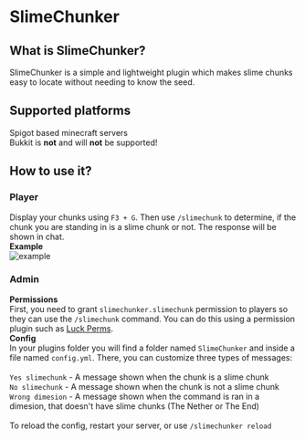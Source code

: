 # SlimeChunker
## What is SlimeChunker?
SlimeChunker is a simple and lightweight plugin which makes slime chunks easy to locate without needing to know the seed.

## Supported platforms
Spigot based minecraft servers <br>
Bukkit is **not** and will **not** be supported!

## How to use it?
### Player
Display your chunks using ```F3 + G```. Then use ```/slimechunk``` to determine, if the chunk you are standing in is a slime chunk or not. The response will be shown in chat. <br>
**Example** <br>
![example](https://skladu.jeme.cz/slimechunker/slimechunker.gif)
### Admin
**Permissions** <br>
First, you need to grant ```slimechunker.slimechunk``` permission to players so they can use the ```/slimechunk``` command. You can do this using a permission plugin such as [Luck Perms](https://luckperms.net/). <br>
**Config** <br>
In your plugins folder you will find a folder named ```SlimeChunker``` and inside a file named ```config.yml```. There, you can customize three types of messages: <br> <br>
```Yes slimechunk``` - A message shown when the chunk is a slime chunk <br>
```No slimechunk``` - A message shown when the chunk is not a slime chunk <br>
```Wrong dimesion``` - A message shown when the command is ran in a dimesion, that doesn't have slime chunks (The Nether or The End) <br> <br>
To reload the config, restart your server, or use ```/slimechunker reload```